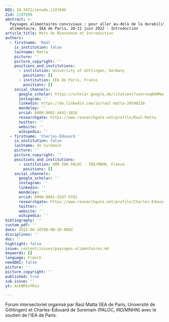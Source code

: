 ```yaml
---
DOI: 10.5072/zenodo.1197698
Zid: 1197698
abstract: >-
  Paysages alimentaires conviviaux : pour aller au-delà de la durabilité
  alimentaire, IEA de Paris, 20-21 juin 2022 - Introduction
article_title: Mots de Bienvenue et Introduction
authors:
  - firstname: 'Raúl '
    is_institution: false
    lastname: Matta
    picture: ''
    picture_copyright: ''
    positions_and_institutions:
      - institution: University of Göttingen, Germany
        positions: []
      - institution: IEA de Paris, France
        positions: []
    social_channels:
      google_scholar: https://scholar.google.de/citations?user=oq899MwAAAAJ&hl=en
      instagram: ''
      linkedin: https://de.linkedin.com/in/raul-matta-28598226
      mendeley: ''
      orcid: 0000-0002-4441-1026
      researchgate: https://www.researchgate.net/profile/Raul-Matta
      twitter: ''
      website: ''
      wikipedia: ''
  - firstname: 'Charles-Édouard '
    is_institution: false
    lastname: de Suremain
    picture: ''
    picture_copyright: ''
    positions_and_institutions:
      - institution: UMR 208 PALOC - IRD/MNHN, France
        positions: []
    social_channels:
      google_scholar: ''
      instagram: ''
      linkedin: ''
      mendeley: ''
      orcid: 0000-0001-5547-5781
      researchgate: https://www.researchgate.net/profile/Charles-Edouard-Suremain
      twitter: ''
      website: ''
      wikipedia: ''
bibliography: ''
custom_pdf: ''
date: 2022-06-20T00:00:10.000Z
disciplines: ''
doi: ''
highlight: false
issue: content/issues/paysages-alimentaires.md
keywords: []
language: French
needDOI: false
picture: ''
picture_copyright: ''
published: true
sub-issue: ''
yt: Asb0M1vYRio

---
```


Forum intersectoriel organisé par Raúl Matta (IEA de Paris, Université de Göttingen) et Charles-Édouard de Suremain (PALOC, IRD/MNHN) avec le soutien de l'IEA de Paris.

<Youtube yt="Asb0M1vYRio" caption ="Mots de bienvenue et introduction"></Youtube>